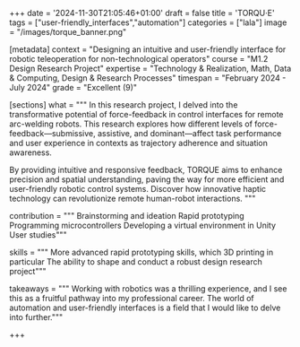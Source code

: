 +++
date = '2024-11-30T21:05:46+01:00'
draft = false
title = 'TORQU·E'
tags = ["user-friendly_interfaces","automation"]
categories = ["lala"]
image = "/images/torque_banner.png"

[metadata]
context = "Designing an intuitive and user-friendly interface for robotic teleoperation for non-technological operators"
course = "M1.2 Design Research Project"
expertise = "Technology & Realization, Math, Data & Computing, Design & Research Processes"
timespan = "February 2024 - July 2024"
grade = "Excellent (9)"

[sections]
what = """
In this research project, I delved into the transformative potential of force-feedback in control interfaces for remote arc-welding robots. This research explores how different levels of force-feedback—submissive, assistive, and dominant—affect task performance and user experience in contexts as trajectory adherence and situation awareness.

By providing intuitive and responsive feedback, TORQUE aims to enhance precision and spatial understanding, paving the way for more efficient and user-friendly robotic control systems. Discover how innovative haptic technology can revolutionize remote human-robot interactions.
"""

contribution = """
Brainstorming and ideation
Rapid prototyping
Programming microcontrollers
Developing a virtual environment in Unity
User studies"""

skills = """
More advanced rapid prototyping skills, which 3D printing in particular
The ability to shape and conduct a robust design research project"""

takeaways = """
Working with robotics was a thrilling experience, and I see this as a fruitful pathway into my professional career.
The world of automation and user-friendly interfaces is a field that I would like to delve into further."""




+++
